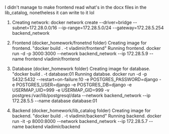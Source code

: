 I didn't manage to make frontend read what's in the docx files in the lib_catalog, nonetheless it can write to it lol

1. Creating network: 
docker network create --driver=bridge --subnet=172.28.0.0/16 --ip-range=172.28.5.0/24 --gateway=172.28.5.254 backend_network

2. Frontend (docker_homework/fronetnd folder)
Creating image for frontend. "docker build . -t vladimir/frontend"
Running frontend. docker run -d -p 3000:3000 --network backend_network --ip 172.28.5.9 --name frontend vladimir/frontend

3. Database (docker_homework folder)
Creating image for database. "docker build . -t database:01 
Running databse. docker run -d -p 5432:5432 --restart=on-failure:10 -e POSTGRES_PASSWORD=django -e POSTGRES_USER=django -e POSTGRES_DB=django -e USERMAP_UID=999 -e USERMAP_GID=999 -v postgres:/var/lib/postgresql/data --network backend_network --ip 172.28.5.5 --name database database:01

4. Backend (docker_homework/lib_catalog folder) 
Creating image for backend. "docker build . -t vladimir/backend"
Running backend. docker run -it -p 8000:8000 --network backend_network --ip 172.28.5.7 --name backend vladimir/backend